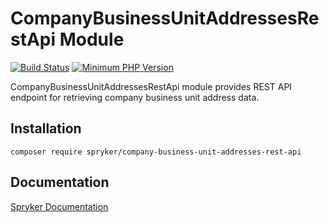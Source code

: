 # CompanyBusinessUnitAddressesRestApi Module
[![Build Status](https://travis-ci.org/spryker/company-business-unit-addresses-rest-api.svg)](https://travis-ci.org/spryker/company-business-unit-addresses-rest-api)
[![Minimum PHP Version](https://img.shields.io/badge/php-%3E%3D%207.3-8892BF.svg)](https://php.net/)

CompanyBusinessUnitAddressesRestApi module provides REST API endpoint for retrieving company business unit address data.

## Installation

```
composer require spryker/company-business-unit-addresses-rest-api
```

## Documentation

[Spryker Documentation](https://academy.spryker.com/developing_with_spryker/module_guide/modules.html)
